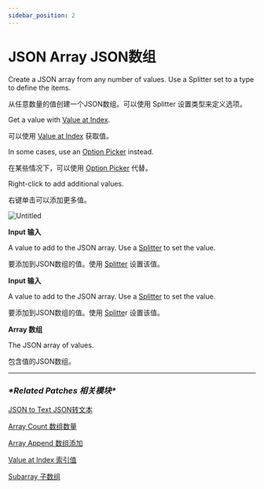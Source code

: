 ```yaml
---
sidebar_position: 2
---
```


# JSON Array JSON数组

Create a JSON array from any number of values. Use a Splitter set to a type to define the items.

从任意数量的值创建一个JSON数组。可以使用 Splitter 设置类型来定义选项。

Get a value with [Value at Index](https://www.notion.so/Value-at-Index-e23667c4b77b44b882f3936b67309eac).

可以使用 [Value at Index](https://www.notion.so/Value-at-Index-e23667c4b77b44b882f3936b67309eac) 获取值。

In some cases, use an [Option Picker](https://www.notion.so/Option-Picker-26fa02ba463b47be8b9c4098357d5dfb) instead.

在某些情况下，可以使用 [Option Picker](https://www.notion.so/Option-Picker-26fa02ba463b47be8b9c4098357d5dfb) 代替。

Right-click to add additional values.

右键单击可以添加更多值。

![Untitled](https://s3.us-west-2.amazonaws.com/secure.notion-static.com/3a830233-6336-4a8e-bf44-e078ea886036/Untitled.png?X-Amz-Algorithm=AWS4-HMAC-SHA256&X-Amz-Content-Sha256=UNSIGNED-PAYLOAD&X-Amz-Credential=AKIAT73L2G45EIPT3X45%2F20220602%2Fus-west-2%2Fs3%2Faws4_request&X-Amz-Date=20220602T164620Z&X-Amz-Expires=86400&X-Amz-Signature=ccc8161e018b7dae4e11013721edd12a5ce14d9f5e26ba4fb4d34b164a31bf6c&X-Amz-SignedHeaders=host&response-content-disposition=filename%20%3D%22Untitled.png%22&x-id=GetObject)

**Input 输入**

A value to add to the JSON array. Use a [Splitter](https://www.notion.so/Splitter-6ad291b734314bfdaace0a4b8abf3d91) to set the value.

要添加到JSON数组的值。使用 [Splitter](https://www.notion.so/Splitter-6ad291b734314bfdaace0a4b8abf3d91) 设置该值。

**Input 输入**

A value to add to the JSON array. Use a [Splitter](https://www.notion.so/Splitter-6ad291b734314bfdaace0a4b8abf3d91) to set the value.

要添加到JSON数组的值。使用 [Splitte](https://www.notion.so/Splitter-6ad291b734314bfdaace0a4b8abf3d91)r 设置该值。

**Array 数组**

The JSON array of values.

包含值的JSON数组。

------

### ***\*Related Patches 相关模块\****

[JSON to Text JSON转文本](https://www.notion.so/JSON-to-Text-JSON-4588bc744b584d629fb8dc1091173864)

[Array Count 数组数量](https://www.notion.so/Array-Count-d3eb7de9a25945ef8525e52317509c86)

[Array Append 数组添加](https://www.notion.so/Array-Append-dbfec52d66f94e1db81c8ef5d8bc3606)

[Value at Index 索引值](https://www.notion.so/Value-at-Index-e23667c4b77b44b882f3936b67309eac)

[Subarray 子数组](https://www.notion.so/Subarray-ae5b652af97844f2942aad3e639c1f51)
